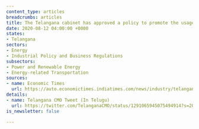 ```yaml
---
content_type: articles
breadcrumbs: articles
title: The Telangana cabinet has approved a policy to promote the usage of EVs
date: 2020-08-12 04:00:00 +0000
states:
- Telangana
sectors:
- Energy
- Industrial Policy and Business Regulations
subsectors:
- Power and Renewable Energy
- Energy-related Transportation
sources:
- name: Economic Times
  url: https://auto.economictimes.indiatimes.com/news/industry/telangana-govt-exempts-evs-from-road-tax-registration-fees-under-new-policy/77390154
details:
- name: Telangana CMO Tweet (In Telugu)
  url: https://twitter.com/TelanganaCMO/status/1291065945075494914?s=20
is_newsletter: false

---
```

